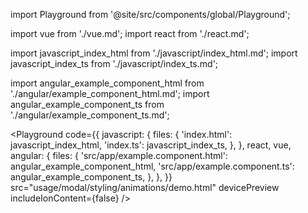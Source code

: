 import Playground from '@site/src/components/global/Playground';

import vue from './vue.md';
import react from './react.md';

import javascript_index_html from './javascript/index_html.md';
import javascript_index_ts from './javascript/index_ts.md';

import angular_example_component_html from './angular/example_component_html.md';
import angular_example_component_ts from './angular/example_component_ts.md';

<Playground
  code={{
    javascript: {
      files: {
        'index.html': javascript_index_html,
        'index.ts': javascript_index_ts,
      },
    },
    react,
    vue,
    angular: {
      files: {
        'src/app/example.component.html': angular_example_component_html,
        'src/app/example.component.ts': angular_example_component_ts,
      },
    },
  }}
  src="usage/modal/styling/animations/demo.html"
  devicePreview
  includeIonContent={false}
/>
